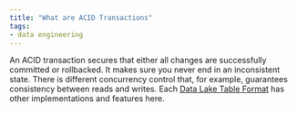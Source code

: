 ```yaml
---
title: "What are ACID Transactions"
tags:
- data engineering
---
```

An ACID transaction secures that either all changes are successfully committed or rollbacked. It makes sure you never end in an inconsistent state. There is different concurrency control that, for example, guarantees consistency between reads and writes. Each [Data Lake Table Format](term/data%20lake%20table%20format.md) has other implementations and features here.